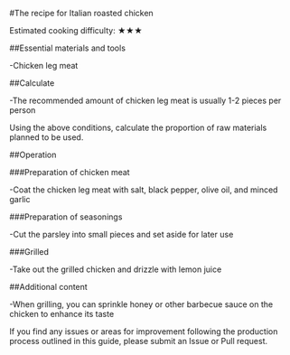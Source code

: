 #The recipe for Italian roasted chicken

Estimated cooking difficulty: ★★★

##Essential materials and tools

-Chicken leg meat

##Calculate

-The recommended amount of chicken leg meat is usually 1-2 pieces per person

Using the above conditions, calculate the proportion of raw materials planned to be used.

##Operation

###Preparation of chicken meat

-Coat the chicken leg meat with salt, black pepper, olive oil, and minced garlic

###Preparation of seasonings

-Cut the parsley into small pieces and set aside for later use

###Grilled

-Take out the grilled chicken and drizzle with lemon juice

##Additional content

-When grilling, you can sprinkle honey or other barbecue sauce on the chicken to enhance its taste

If you find any issues or areas for improvement following the production process outlined in this guide, please submit an Issue or Pull request.